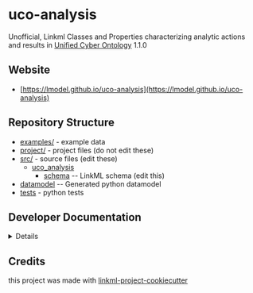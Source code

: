 # uco-analysis

Unofficial, Linkml Classes and Properties characterizing analytic actions and results in [Unified Cyber Ontology](https://unifiedcyberontology.org/) 1.1.0

## Website

* [https://lmodel.github.io/uco-analysis](https://lmodel.github.io/uco-analysis)

## Repository Structure

* [examples/](examples/) - example data
* [project/](project/) - project files (do not edit these)
* [src/](src/) - source files (edit these)
    * [uco_analysis](src/uco_analysis)
        * [schema](src/uco_analysis/schema) -- LinkML schema (edit this)
* [datamodel](src/uco_analysis/datamodel) -- Generated python datamodel
* [tests](tests/) - python tests

## Developer Documentation

<details>
Use the `make` command to generate project artefacts:

- `make all`: make everything
- `make deploy`: deploys site

</details>

## Credits

this project was made with [linkml-project-cookiecutter](https://github.com/linkml/linkml-project-cookiecutter)
